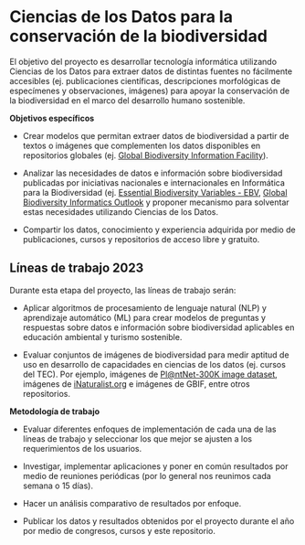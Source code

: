 # Ciencias de los Datos para la conservación de la biodiversidad 

El objetivo del proyecto es desarrollar tecnología informática utilizando Ciencias de los Datos para extraer datos de distintas fuentes no fácilmente accesibles (ej. publicaciones científicas, descripciones morfológicas de especímenes y observaciones, imágenes) para apoyar la conservación de la biodiversidad en el marco del desarrollo humano sostenible.

<b>Objetivos específicos</b>

* Crear modelos que permitan extraer datos de biodiversidad a partir de textos o imágenes que complementen los datos disponibles en repositorios globales (ej. [Global Biodiversity Information Facility](https://www.gbif.org/)).</p>

* Analizar las necesidades de datos e información sobre biodiversidad publicadas por iniciativas nacionales e internacionales en Informática para la Biodiversidad (ej. [Essential Biodiversity Variables - EBV](https://geobon.org/ebvs/what-are-ebvs/), [Global Biodiversity Informatics Outlook](https://www.biodiversityinformatics.org/en/gbio-framework/overview/) y proponer mecanismo para solventar estas necesidades utilizando Ciencias de los Datos.</p> 

* Compartir los datos, conocimiento y experiencia adquirida por medio de publicaciones, cursos y repositorios de acceso libre y gratuito. </p>

## Líneas de trabajo 2023 

Durante esta etapa del proyecto, las líneas de trabajo serán:</p>

* Aplicar algoritmos de procesamiento de lenguaje natural (NLP) y aprendizaje automático (ML) para crear modelos de preguntas y respuestas sobre datos e información sobre biodiversidad aplicables en educación ambiental y turismo sostenible.</p>

* Evaluar conjuntos de imágenes de biodiversidad para medir aptitud de uso en desarrollo de capacidades en ciencias de los datos (ej. cursos del TEC). Por ejemplo, imágenes de [Pl@ntNet-300K image dataset](https://zenodo.org/record/5645731#.Y88UadLMJpz), imágenes de [iNaturalist.org](https://www.inaturalist.org/) e imágenes de GBIF, entre otros repositorios. </p>

<b> Metodología de trabajo </b>

* Evaluar diferentes enfoques de implementación de cada una de las líneas de trabajo y seleccionar los que mejor se ajusten a los requerimientos de los usuarios.</p>
* Investigar, implementar aplicaciones y poner en común resultados por medio de reuniones periódicas (por lo general nos reunimos cada semana o 15 días). </p>
* Hacer un análisis comparativo de resultados por enfoque.</p>
* Publicar los datos y resultados obtenidos por el proyecto durante el año por medio de congresos, cursos y este repositorio.  </p>
